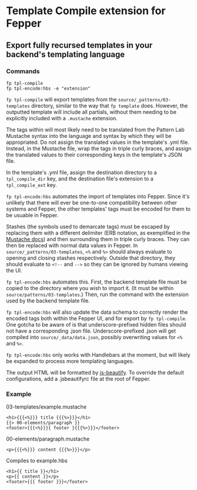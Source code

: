 # Template Compile extension for Fepper

## Export fully recursed templates in your backend's templating language

### Commands
```shell
fp tpl-compile
fp tpl-encode:hbs -e "extension"
```

`fp tpl-compile` will export templates from the `source/_patterns/03-templates` 
directory, similar to the way that `fp template` does. However, the outputted 
template will include all partials, without them needing to be explicitly 
included with a `.mustache` extension.

The tags within will most likely need to be translated from the Pattern Lab 
Mustache syntax into the language and syntax by which they will be appropriated. 
Do not assign the translated values in the template's .yml file. Instead, in the 
Mustache file, wrap the tags in triple curly braces, and assign the translated 
values to their corresponding keys in the template's JSON file.

In the template's .yml file, assign the destination directory to a `tpl_compile_dir` 
key, and the destination file's extension to a `tpl_compile_ext` key.

`fp tpl-encode:hbs` automates the import of templates into Fepper. Since it's 
unlikely that there will ever be one-to-one compatibility between other systems 
and Fepper, the other templates' tags must be encoded for them to be usuable in 
Fepper.

Stashes (the symbols used to demarcate tags) must be escaped by replacing them 
with a different delimiter (ERB notation, as exemplified in the 
[Mustache docs](https://mustache.github.io/mustache.5.html#Set-Delimiter)) 
and then surrounding them in triple curly braces. They can then be replaced with 
normal data values in Fepper. In `source/_patterns/03-templates`, `<%` and `%>` 
should always evaluate to opening and closing stashes respectively. Outside that 
directory, they should evaluate to `<!--` and `-->` so they can be ignored by 
humans viewing the UI.

`fp tpl-encode:hbs` automates this. First, the backend template file must be 
copied to the directory where you wish to import it. (It must be within 
`source/patterns/03-templates`.) Then, run the command with the extension used 
by the backend template file.

`fp tpl-encode:hbs` will also update the data schema to correctly render the 
encoded tags both within the Fepper UI, and for export by `fp tpl-compile`. One 
gotcha to be aware of is that underscore-prefixed hidden files should not have a 
corresponding .json file. Underscore-prefixed .json will get compiled into 
`source/_data/data.json`, possibly overwriting values for `<%` and `%>`.

`fp tpl-encode:hbs` only works with Handlebars at the moment, but will likely be 
expanded to process more templating languages.

The output HTML will be formatted by [js-beautify](https://github.com/beautify-web/js-beautify). 
To override the default configurations, add a .jsbeautifyrc file at the root of 
Fepper.

### Example
03-templates/example.mustache

```
<h1>{{{<%}}} title {{{%>}}}</h1>
{{> 00-elements/paragraph }}
<footer>{{{<%}}}{ footer }{{{%>}}}</footer>
```

00-elements/paragraph.mustache

```
<p>{{{<%}}} content {{{%>}}}</p>
```

Compiles to example.hbs

```
<h1>{{ title }}</h1>
<p>{{ content }}</p>
<footer>{{{ footer }}}</footer>
